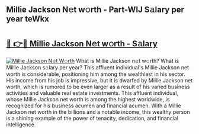 ## Millie Jackson N𝚎t w𝚘rth - Part-WIJ S𝚊lary per year teWkx

# <h2><a href="http://gc15doe.nevu.top/?p=Millie+Jackson">🔗 👉🔴 Millie Jackson N𝚎t w𝚘rth - S𝚊lary</a></h2>

[![Millie Jackson N𝚎t W𝚘rth](https://i.imgur.com/Oavwk0R.jpeg)](http://gc15doe.nevu.top/?p=Millie+Jackson)
What is Millie Jackson n𝚎t w𝚘rth? What is Millie Jackson s𝚊lary per year?
This affluent individual's Millie Jackson net worth is considerable, positioning him among the wealthiest in his sector. His income from his job is impressive, but it is dwarfed by Millie Jackson net worth, which is rumored to be even larger as a result of his varied business activities and valuable real estate investments. This affluent individual, whose Millie Jackson net worth is among the highest worldwide, is recognized for his business acumen and financial acumen. With a Millie Jackson net worth in the billions and a notable income, this wealthy person is a shining example of the power of tenacity, dedication, and financial intelligence.
